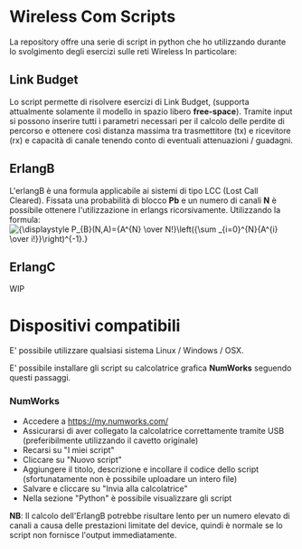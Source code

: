 # Wireless Com Scripts

La repository offre una serie di script in python che ho utilizzando durante lo svolgimento degli esercizi sulle reti Wireless
In particolare:
## Link Budget
Lo script permette di risolvere esercizi di Link Budget, (supporta attualmente solamente il modello in spazio libero <b>free-space</b>). Tramite input si possono inserire tutti i parametri necessari per il calcolo delle perdite di percorso e ottenere così distanza massima tra trasmettitore (tx) e ricevitore (rx) e capacità di canale tenendo conto di eventuali attenuazioni / guadagni.

## ErlangB
L'erlangB è una formula applicabile ai sistemi di tipo LCC (Lost Call Cleared). Fissata una probabilità di blocco <b>Pb</b> e un numero di canali **N** è possibile ottenere l'utilizzazione in erlangs ricorsivamente. Utilizzando la formula:
![{\displaystyle P_{B}(N,A)={A^{N} \over N!}\left({\sum _{i=0}^{N}{A^{i} \over i!}}\right)^{-1}.}](https://wikimedia.org/api/rest_v1/media/math/render/svg/8bfc2007e5e115dd255d299b117f598f8761b20f)

## ErlangC
WIP

# Dispositivi compatibili
E' possibile utilizzare qualsiasi sistema Linux / Windows / OSX. 

E' possibile installare gli script su calcolatrice grafica **NumWorks** seguendo questi passaggi.

### NumWorks

 - Accedere a https://my.numworks.com/
 -  Assicurarsi di aver collegato la calcolatrice correttamente tramite USB (preferibilmente utilizzando il cavetto originale)
 - Recarsi su "I miei script"
 - Cliccare su "Nuovo script"
 - Aggiungere il titolo, descrizione e incollare il codice dello script (sfortunatamente non è possibile uploadare un intero file)
 - Salvare e cliccare su "Invia alla calcolatrice"
 - Nella sezione "Python" è possibile visualizzare gli script

**NB**: Il calcolo dell'ErlangB potrebbe risultare lento per un numero elevato di canali a causa delle prestazioni limitate del device, quindi è normale se lo script non fornisce l'output immediatamente.

 

 
